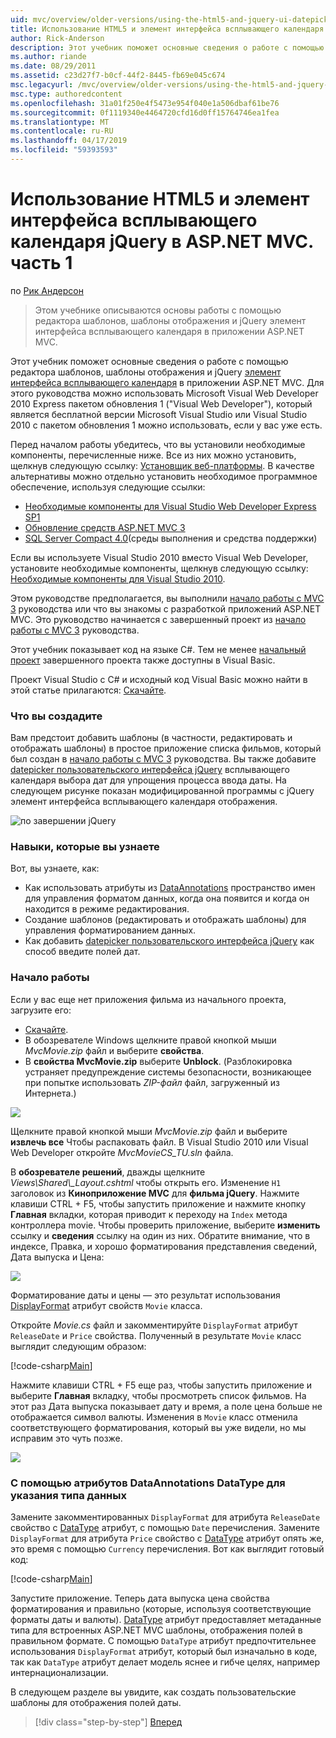 ```yaml
---
uid: mvc/overview/older-versions/using-the-html5-and-jquery-ui-datepicker-popup-calendar-with-aspnet-mvc/using-the-html5-and-jquery-ui-datepicker-popup-calendar-with-aspnet-mvc-part-1
title: Использование HTML5 и элемент интерфейса всплывающего календаря jQuery в ASP.NET MVC. часть 1 | Документация Майкрософт
author: Rick-Anderson
description: Этот учебник поможет основные сведения о работе с помощью редактора шаблонов, шаблоны отображения и jQuery элемент интерфейса всплывающего календаря в MV ASP.NET...
ms.author: riande
ms.date: 08/29/2011
ms.assetid: c23d27f7-b0cf-44f2-8445-fb69e045c674
msc.legacyurl: /mvc/overview/older-versions/using-the-html5-and-jquery-ui-datepicker-popup-calendar-with-aspnet-mvc/using-the-html5-and-jquery-ui-datepicker-popup-calendar-with-aspnet-mvc-part-1
msc.type: authoredcontent
ms.openlocfilehash: 31a01f250e4f5473e954f040e1a506dbaf61be76
ms.sourcegitcommit: 0f1119340e4464720cfd16d0ff15764746ea1fea
ms.translationtype: MT
ms.contentlocale: ru-RU
ms.lasthandoff: 04/17/2019
ms.locfileid: "59393593"
---
```

# <a name="using-the-html5-and-jquery-ui-datepicker-popup-calendar-with-aspnet-mvc---part-1"></a>Использование HTML5 и элемент интерфейса всплывающего календаря jQuery в ASP.NET MVC. часть 1

по [Рик Андерсон]((https://twitter.com/RickAndMSFT))

> Этом учебнике описываются основы работы с помощью редактора шаблонов, шаблоны отображения и jQuery элемент интерфейса всплывающего календаря в приложении ASP.NET MVC.


Этот учебник поможет основные сведения о работе с помощью редактора шаблонов, шаблоны отображения и jQuery [элемент интерфейса всплывающего календаря](http://plugins.jquery.com/project/datepicker) в приложении ASP.NET MVC. Для этого руководства можно использовать Microsoft Visual Web Developer 2010 Express пакетом обновления 1 (&quot;Visual Web Developer&quot;), который является бесплатной версии Microsoft Visual Studio или Visual Studio 2010 с пакетом обновления 1 можно использовать, если у вас уже есть.

Перед началом работы убедитесь, что вы установили необходимые компоненты, перечисленные ниже. Все из них можно установить, щелкнув следующую ссылку: [Установщик веб-платформы](https://www.microsoft.com/web/gallery/install.aspx?appid=VWD2010SP1Pack). В качестве альтернативы можно отдельно установить необходимое программное обеспечение, используя следующие ссылки:

- [Необходимые компоненты для Visual Studio Web Developer Express SP1](https://www.microsoft.com/web/gallery/install.aspx?appid=VWD2010SP1Pack)
- [Обновление средств ASP.NET MVC 3](https://www.microsoft.com/web/gallery/install.aspx?appsxml=&amp;appid=MVC3)
- [SQL Server Compact 4.0](https://www.microsoft.com/web/gallery/install.aspx?appid=SQLCE;SQLCEVSTools_4_0)(среды выполнения и средства поддержки)

Если вы используете Visual Studio 2010 вместо Visual Web Developer, установите необходимые компоненты, щелкнув следующую ссылку: [Необходимые компоненты для Visual Studio 2010](https://www.microsoft.com/web/gallery/install.aspx?appsxml=&amp;appid=VS2010SP1Pack).

Этом руководстве предполагается, вы выполнили [начало работы с MVC 3](../getting-started-with-aspnet-mvc3/cs/intro-to-aspnet-mvc-3.md) руководства или что вы знакомы с разработкой приложений ASP.NET MVC. Это руководство начинается с завершенный проект из [начало работы с MVC 3](../getting-started-with-aspnet-mvc3/cs/intro-to-aspnet-mvc-3.md) руководства.

Этот учебник показывает код на языке C#. Тем не менее [начальный проект](https://archive.msdn.microsoft.com/Project/Download/FileDownload.aspx?ProjectName=aspnetmvcsamples&amp;DownloadId=15800) завершенного проекта также доступны в Visual Basic.

Проект Visual Studio с C# и исходный код Visual Basic можно найти в этой статье прилагаются: [Скачайте](https://archive.msdn.microsoft.com/Project/Download/FileDownload.aspx?ProjectName=aspnetmvcsamples&amp;DownloadId=15800).

### <a name="what-youll-build"></a>Что вы создадите

Вам предстоит добавить шаблоны (в частности, редактировать и отображать шаблоны) в простое приложение списка фильмов, который был создан в [начало работы с MVC 3](../getting-started-with-aspnet-mvc3/cs/intro-to-aspnet-mvc-3.md) руководства. Вы также добавите [datepicker пользовательского интерфейса jQuery](http://jqueryui.com/demos/datepicker/) всплывающего календаря выбора дат для упрощения процесса ввода даты. На следующем рисунке показан модифицированной программы с jQuery элемент интерфейса всплывающего календаря отображения.

![по завершении jQuery](using-the-html5-and-jquery-ui-datepicker-popup-calendar-with-aspnet-mvc-part-1/_static/image1.png)

### <a name="skills-youll-learn"></a>Навыки, которые вы узнаете

Вот, вы узнаете, как:

- Как использовать атрибуты из [DataAnnotations](https://msdn.microsoft.com/library/system.componentmodel.dataannotations.aspx) пространство имен для управления форматом данных, когда она появится и когда он находится в режиме редактирования.
- Создание шаблонов (редактировать и отображать шаблоны) для управления форматированием данных.
- Как добавить [datepicker пользовательского интерфейса jQuery](http://jqueryui.com/demos/datepicker/) как способ введите полей дат.

### <a name="getting-started"></a>Начало работы

Если у вас еще нет приложения фильма из начального проекта, загрузите его: 

* [Скачайте](https://code.msdn.microsoft.com/Introduction-to-MVC-3-10d1b098).
* В обозревателе Windows щелкните правой кнопкой мыши *MvcMovie.zip* файл и выберите **свойства**. 
* В **свойства MvcMovie.zip** выберите **Unblock**. (Разблокировка устраняет предупреждение системы безопасности, возникающее при попытке использовать *ZIP-файл* файл, загруженный из Интернета.)

![](using-the-html5-and-jquery-ui-datepicker-popup-calendar-with-aspnet-mvc-part-1/_static/image2.png)

Щелкните правой кнопкой мыши *MvcMovie.zip* файл и выберите **извлечь все** Чтобы распаковать файл. В Visual Studio 2010 или Visual Web Developer откройте *MvcMovieCS\_TU.sln* файла.

В **обозревателе решений**, дважды щелкните *Views\Shared\\_Layout.cshtml* чтобы открыть его. Изменение `H1` заголовок из **Киноприложение MVC** для **фильма jQuery**. Нажмите клавиши CTRL + F5, чтобы запустить приложение и нажмите кнопку **Главная** вкладки, которая приводит к переходу на `Index` метода контроллера movie. Чтобы проверить приложение, выберите **изменить** ссылку и **сведения** ссылку на один из них. Обратите внимание, что в индексе, Правка, и хорошо форматирования представления сведений, Дата выпуска и Цена:

![](using-the-html5-and-jquery-ui-datepicker-popup-calendar-with-aspnet-mvc-part-1/_static/image3.png)

Форматирование даты и цены — это результат использования [DisplayFormat](https://msdn.microsoft.com/library/system.componentmodel.dataannotations.displayformatattribute.aspx) атрибут свойств `Movie` класса.

Откройте *Movie.cs* файл и закомментируйте `DisplayFormat` атрибут `ReleaseDate` и `Price` свойства. Полученный в результате `Movie` класс выглядит следующим образом:

[!code-csharp[Main](using-the-html5-and-jquery-ui-datepicker-popup-calendar-with-aspnet-mvc-part-1/samples/sample1.cs)]

Нажмите клавиши CTRL + F5 еще раз, чтобы запустить приложение и выберите **Главная** вкладку, чтобы просмотреть список фильмов. На этот раз Дата выпуска показывает дату и время, а поле цена больше не отображается символ валюты. Изменения в `Movie` класс отменила соответствующего форматирования, который вы уже видели, но мы исправим это чуть позже.

![](using-the-html5-and-jquery-ui-datepicker-popup-calendar-with-aspnet-mvc-part-1/_static/image4.png)

### <a name="using-the-dataannotations-datatype-attribute-to-specify-the-data-type"></a>С помощью атрибутов DataAnnotations DataType для указания типа данных

Замените закомментированных `DisplayFormat` для атрибута `ReleaseDate` свойство с [DataType](https://msdn.microsoft.com/library/system.componentmodel.dataannotations.datatype.aspx) атрибут, с помощью `Date` перечисления. Замените `DisplayFormat` для атрибута `Price` свойство с [DataType](https://msdn.microsoft.com/library/system.componentmodel.dataannotations.datatype.aspx) атрибут опять же, это время с помощью `Currency` перечисления. Вот как выглядит готовый код:

[!code-csharp[Main](using-the-html5-and-jquery-ui-datepicker-popup-calendar-with-aspnet-mvc-part-1/samples/sample2.cs)]

Запустите приложение. Теперь дата выпуска цена свойства форматирования и правильно (которые, используя соответствующие форматы даты и валюты). [DataType](https://msdn.microsoft.com/library/system.componentmodel.dataannotations.datatype.aspx) атрибут предоставляет метаданные типа для встроенных ASP.NET MVC шаблоны, отображения полей в правильном формате. С помощью `DataType` атрибут предпочтительнее использования `DisplayFormat` атрибут, который был изначально в коде, так как `DataType` атрибут делает модель яснее и гибче целях, например интернационализации.

В следующем разделе вы увидите, как создать пользовательские шаблоны для отображения полей даты.

> [!div class="step-by-step"]
> [Вперед](using-the-html5-and-jquery-ui-datepicker-popup-calendar-with-aspnet-mvc-part-2.md)
